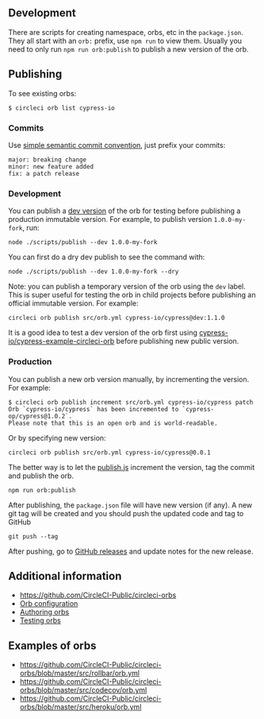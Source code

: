 ## Development

There are scripts for creating namespace, orbs, etc in the `package.json`. They all start with an `orb:` prefix, use `npm run` to view them. Usually you need to only run `npm run orb:publish` to publish a new version of the orb.

## Publishing

To see existing orbs:

```shell
$ circleci orb list cypress-io
```

### Commits

Use [simple semantic commit convention](https://github.com/bahmutov/simple-commit-message), just prefix your commits:

```text
major: breaking change
minor: new feature added
fix: a patch release
```

### Development

You can publish a [dev version](https://github.com/CircleCI-Public/config-preview-sdk/blob/master/docs/orbs-authoring.md) of the orb for testing before publishing a production immutable version. For example, to publish version `1.0.0-my-fork`, run:

```shell
node ./scripts/publish --dev 1.0.0-my-fork
```

You can first do a dry dev publish to see the command with:

```shell
node ./scripts/publish --dev 1.0.0-my-fork --dry
```

Note: you can publish a temporary version of the orb using the `dev` label. This is super useful for testing the orb in child projects before publishing an official immutable version. For example:

```
circleci orb publish src/orb.yml cypress-io/cypress@dev:1.1.0
```

It is a good idea to test a dev version of the orb first using [cypress-io/cypress-example-circleci-orb](https://github.com/cypress-io/cypress-example-circleci-orb) before publishing new public version.

### Production

You can publish a new orb version manually, by incrementing the version. For example:

```shell
$ circleci orb publish increment src/orb.yml cypress-io/cypress patch
Orb `cypress-io/cypress` has been incremented to `cypress-op/cypress@1.0.2`.
Please note that this is an open orb and is world-readable.
```

Or by specifying new version:

```shell
circleci orb publish src/orb.yml cypress-io/cypress@0.0.1
```

The better way is to let the [publish.js](publish.js) increment the version, tag the commit and publish the orb.

```shell
npm run orb:publish
```

After publishing, the `package.json` file will have new version (if any). A new git tag will be created and you should push the updated code and tag to GitHub

```shell
git push --tag
```

After pushing, go to [GitHub releases](https://github.com/cypress-io/circleci-orb/releases) and update notes for the new release.

## Additional information

- https://github.com/CircleCI-Public/circleci-orbs
- [Orb configuration](https://github.com/CircleCI-Public/config-preview-sdk/tree/master/docs)
- [Authoring orbs](https://github.com/CircleCI-Public/config-preview-sdk/blob/master/docs/orbs-authoring.md)
- [Testing orbs](https://github.com/CircleCI-Public/config-preview-sdk/blob/master/docs/orbs-testing.md)

## Examples of orbs

- https://github.com/CircleCI-Public/circleci-orbs/blob/master/src/rollbar/orb.yml
- https://github.com/CircleCI-Public/circleci-orbs/blob/master/src/codecov/orb.yml
- https://github.com/CircleCI-Public/circleci-orbs/blob/master/src/heroku/orb.yml

